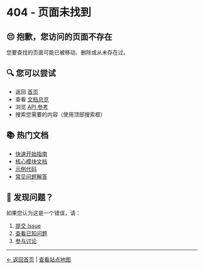 # 404 - 页面未找到

## 😔 抱歉，您访问的页面不存在

您要查找的页面可能已被移动、删除或从未存在过。

## 🔍 您可以尝试

- 返回 [首页](/)
- 查看 [文档总览](/README.md)
- 浏览 [API 参考](/api/README.md)
- 搜索您需要的内容（使用顶部搜索框）

## 📚 热门文档

- [快速开始指南](/SETUP_GUIDE.md)
- [核心模块文档](/modules/README.md)
- [示例代码](/examples/README.md)
- [常见问题解答](/faq.md)

## 🐛 发现问题？

如果您认为这是一个错误，请：

1. [提交 Issue](https://github.com/zuoliangyu/EmbedKit/issues/new)
2. [查看已知问题](https://github.com/zuoliangyu/EmbedKit/issues)
3. [参与讨论](https://github.com/zuoliangyu/EmbedKit/discussions)

---

[← 返回首页](/) | [查看站点地图](/sitemap.md)